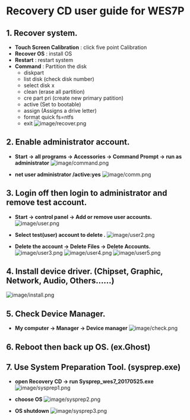 # Recovery CD user guide for WES7P
## 1. Recover system.
* **Touch Screen Calibration** : click five point Calibration
* **Recover OS** : install OS
* **Restart** : restart system
* **Command** : Partition the disk 
	*	diskpart
	*	list disk (check disk number)
	*	select disk x
	*	clean (erase all partition)
	*	cre part pri (create new primary patition)
	*	active (Set to bootable)
	*	assign (Assigns a drive letter)
	*	format quick fs=ntfs
	*	exit
![image/recover.png](image/recover.png)

## 2. Enable administrator account.
* **Start → all programs → Accessories → Command Prompt → run as administrator**
![image/command.png](image/command.png)

* **net user administrator /active:yes**
![image/comm.png](image/comm.png)

## 3. Login off then login to administrator and remove test account.
* **Start → control panel → Add or remove user accounts.**
![image/user.png](image/user.png)

* **Select test(user) account to delete .**
![image/user2.png](image/user2.png)

* **Delete the account → Delete Files → Delete Accounts.**
![image/user3.png](image/user3.png)
![image/user4.png](image/user4.png)
![image/user5.png](image/user5.png)

## 4. Install device driver. (Chipset, Graphic, Network, Audio, Others……)
![image/install.png](image/install.png)

## 5. Check Device Manager.
* **My computer → Manager → Device manager**
![image/check.png](image/check.png)

## 6. Reboot then back up OS. (ex.Ghost)
## 7. Use System Preparation Tool. (sysprep.exe)
* **open Recovery CD → run Sysprep_wes7_20170525.exe**
![image/sysprep1.png](image/sysprep1.png)

* **choose OS**
![image/sysprep2.png](image/sysprep2.png)

* **OS shutdown**
![image/sysprep3.png](image/sysprep3.png)


